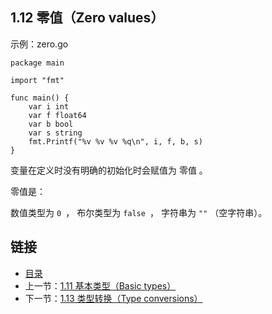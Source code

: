 ## 1.12 零值（Zero values）

示例：zero.go

	package main

	import "fmt"

	func main() {
		var i int
		var f float64
		var b bool
		var s string
		fmt.Printf("%v %v %v %q\n", i, f, b, s)
	}

变量在定义时没有明确的初始化时会赋值为 零值 。

零值是：

数值类型为 `0 `，
布尔类型为 `false `，
字符串为 `""` （空字符串）。

## 链接
* [目录](https://github.com/gnefiy/go-zh/blob/master/tour/directory.md)
* 上一节：[1.11 基本类型（Basic types）](https://github.com/gnefiy/go-zh/blob/master/tour/01.11.md)
* 下一节：[1.13 类型转换（Type conversions）](https://github.com/gnefiy/go-zh/blob/master/tour/01.13.md)
